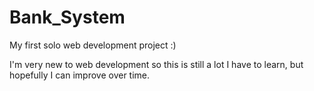 # Bank_System
My first solo web development project :)

I'm very new to web development so this is still a lot I have to learn, but hopefully I can improve over time.
